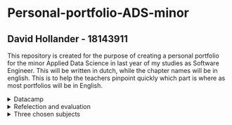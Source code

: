# Personal-portfolio-ADS-minor
## David Hollander - 18143911
This repository is created for the purpose of creating a personal portfolio for the minor Applied Data Science in last year of my studies as Software Engineer. This will be written in dutch, while the chapter names will be in english. This is to help the teachers pinpoint quickly which part is where as most portfolios will be in English.

<details>
<summary>Datacamp</summary>
  Allemaal gedaan, een aantal iets later dan de deadline. Hoop dat het geen probleem is. <br>
  
  ![image](https://github.com/DavidH541/Personal-portfolio-ADS-minor/blob/main/datacamp.png?raw=true)
  
</details>

<details>
<summary>Refelection and evaluation</summary>
  Ik zal reflecteren met behulp van de STARR methode, zoals aangeraden werd door de scoring rubric en omdat het een favoriet is in De Haagse Hogeschool. Tevens gebruik ik deze methode vaak en is deze zeer beproefd.
  
  <br>
  <br>
  <details>
  <summary>Reflection on own contribution to the project</summary>
    <br>
    Situatie:
  <br> Ik kwam in het team Dialogue. Dit team kreeg de opdracht om sociale interactie in de vorm van een gesprek/dialoog te vergaren uit audio bestanden. Dit was met een internationale student in het team, waardoor wij alles in het engels hebben gebouwd en overlegd hebben. Vaak moesten er presentaties gehouden worden. Er moest een paper gemaakt worden. Er moest een eindproduct komen om de opdrachtgever tevreden te stellen.
    <br>
    <br>
    Taken: 
  <br>Omdat we met scrum gingen werken, stonden de taken niet vast. Elke sprint werd er opnieuw gekeken naar de voortgang van het project en waar we in de aankomende sprint mee gingen werken. De taken die ik elke sprint heb uitgevoerd zijn terug te vinden op ons <a href="https://tree.taiga.io/project/leanderloomans-smart-teddybear-dialogue/backlog">scrum bord</a>. Ik heb ook gerouleerd met de groepsleden om soms een presentatie voor te bereiden en te presenteren. Ook had ik de taak op mij genomen om het eindproduct te maken. Ik moest voor het eindproduct ook alles in de paper schrijven en deze continue proofreaden om tot een mooi resultaat te komen.
    <br>
    <br>
    Acties:
  <br> Zo nu en dan moet iemand het voortouw nemen. Dit om bijvoorbeeld iedereen op één lijn te krijgen, zodat iedereen weet waar hij of zij aan toe was. Deze taak heb ik vaak uitgevoerd. Een andere taak die ik heb uitgevoerd is scrum master. Deze rol rouleerden wij elke week. Ik heb ook individueel het eind product gemaakt. Deze taak nam ik op mij omdat ik het altijd erg leuk vind om alle stukken code aan elkaar te bouwen en omdat ik al langere tijden het aan het voorbereiden was. Tevens heb ik presentaties gegeven en gemaakt. Ik heb in de paper geschreven over het eindproduct en continue geproofread en aanpassingen gemaakt en de rest van de paper.
    <br>
    <br>
    Resultaten: 
  <br>Als scrum master heb ik alle meetings goed laten vloeien en vredig laten verlopen. Tevens heb ik de lokalen zo nu en dan geregeld om in te zitten om als groep aan het project te werken. Ook heb ik vaak het scrum bord up-to-date gehouden, om zo het overzicht van het project te behouden. Dit heeft er voor gezorgd dat we alles op tijd hebben kunnen maken en het op tijd aan zijn begonnen en ingeleverd hebben. Het eindproduct bijvoorbeeld is veel aan gesleuteld en heeft nu mooie resultaten bij het uitvoeren van de twee neurale netwerken waar het uit bestaat. Tevens zijn de presentaties goed verlopen en volgens mij goed overgebracht. Ook is de paper nu mooi concreet.
    <br>
    <br>
    Reflectie: 
  <br>Ik heb verschillende dingen geleerd. Ik heb geleerd om een paper te schrijven. Ik heb hierbij geleerd om de IEEE style te gebruiken. Ik heb vele engelse woorden en soms zweedse opgezocht en geleerd tijdens het project i.v.m. de internationale student. Ik heb machine learning en neurale netwerken geleerd hoe je deze toepast en hoe je audio data in deze modellen traint. Naar mijn mening is alles soepel verlopen zonder veel frustratie of stress, omdat we 20 weken de tijd hebben gehad om alles rustig aan te leren. Ik had het erg naar mijn zin tijdens de minor!
    <br>
  </details>
  <details>
  <summary>Reflection on own learning objectives</summary>
    <br>
    Situatie: 
  <br>Ik had verschillende dingen die ik vooraf wilde leren. Ik wilde leren hoe ik een paper ging schrijven. Ik wilde leren om machine learning toe te kunnen passen. Ik wilde een neuraal netwerk kunnen bouwen. Ik wilde verzorgen dat we conversaties konden halen uit audio data.
    <br>
    <br>
    Taken: 
  <br>Om deze dingen te kunnen leren zou ik verschillende taken tot mij moeten nemen. Ik zou aan de paper moeten meeschrijven en van docenten en studiegenoten leren hoe ik dit zou opstellen. Ik zou de machine learning en neurale netwerken lessen moeten volgen om zo het fijne er te van leren en daarna het toe te passen na de les en tijdens het project. Ik zou uiteindelijk moeten nadenken over hoe we het einddoel van het halen van conversaties uit audio moeten volbrengen.
    <br>
    <br>
    Acties: 
  <br>Ik heb aan de paper meegeschreven. Ik heb individueel het stuk over het eindproduct geschreven en feedback van groepsgenoten verwerkt. Tevens heb ik vele keren de paper geproofread en zelf ook vele aanpassingen gemaakt en spellingcontroles uitgevoerd. Ik heb (bijna) alle lessen ervaren. (Één niet wegens vermoedde van COVID.) Ik heb verschillende machine learning technieken gebruikt op verschillende data, maar ook op audio data. Ook heb ik geprobeerd om neurale netwerken te bouwen. Ik heb het eindproduct gemaakt en over de onderzoeksvragen gebrainstormd.
    <br>
    <br>
    Resultaten: 
  <br>Als resultaat van het schrijven, proofreaden en aanpassen van de paper is het nu eindelijk af en ingeleverd. Dit is mijn eerste paper ooit en ik en mijn groepsgenoten zijn erg trots op het resultaat. Ik heb verschillende machine learning modellen gemaakt en ook geprobeerd een neuraal netwerk in elkaar te zetten. Dit is mij helaas niet gelukt en na vele pogingen had ik het stokje doorgegeven aan iemand anders uit de groep. Het eindproduct is ook zeker iets waar ik trots op ben. Dit product gebruikt twee neurale netwerken en resultaten terug om voor experts en verzorgers van de patiënten om een besluit te maken of de patiënt uiteindelijk een gesprek heeft gehad. Tevens hebben we de onderzoeksvraag goed kunnen formuleren.
    <br>
    <br>
    Reflectie: 
  <br>Ik ben blij met de meeste resultaten. Ik ben trots op het eindproduct. Ik ben trots op de paper. Ook ben ik trots over hoeveel ik heb geleerd over machine learning, data science en neurale netwerken. Dit was altijd al een nieuw en onontdekt vakgebied waar ik zeer benieuwd naar was. Ik ben blij dat ik deze minor heb gekozen en had het erg naar mijn zin. Wat ik volgende keer wel anders zou doen is dichter bij het ontwikkelen van de neurale netwerken blijven. Het ontwikkelen van de huidige neurale netwerken heb ik wel meegemaakt maar niet zelf veel aan ontwikkeld. Dit zou ik volgende keer anders doen door meer samen te werken er aan in plaats van het werk uit mijn handen laten nemen.    
    <br>  
  </details>
  
  <details>
  <summary>Evaluation on the group project as a whole</summary>
    <br>
    Situatie: 
  <br>Wij waren vijf Nederlandse studenten met één Zweedse student in een groep. Dit zorgde er voor dat we alles in het engels moesten communiceren en maken. Wij kregen de opdracht als team Dialogue om conversaties uit audio te detecteren. Hierbij hadden wij dr. Hani Al-Ers als probleem eigenaar. Er werd tijdens het project met scrum gewerkt.
    <br>
    <br>
    Taken: 
  <br>Wij hadden dan de taken om scrum uit te voeren gedurende het project. Ook moesten we kijken wie er scrum master zou worden. Wij moesten onze probleemeigenaar tevreden stellen door uiteindelijk een eindproduct te maken waaruit blijkt dat er conversatie in een audio bestand was. Wij moesten zorgen dat we vaak met hem zouden overleggen om zo veel feedback te verschaffen op onze voortgang. We moesten alles in het engels maken en communiceren. Tevens moesten wij een scrum bord aanmaken
    <br>
    <br>
    Acties:
  <br> Wij hebben vaak geprobeerd onze probleemeigenaar te contacteren voor meetings en presentaties. Wij hebben geprobeerd hem te mailen, teams berichten te sturen en direct meetings aangemaakt. Dit in de poging Hani te bereiken. Soms was dit tevergeefs. In de laatste weken hebben wij nog een docent er op aangesproken dat dit gaande was. Wij hebben elke week een nieuwe scrummaster aangewezen op alfabetische volgorde. Tevens hebben wij een scrum bord aangemaakt met taiga.
    <br>
    <br>
    Resultaten:
  <br> Helaas kregen wij vaak geen gehoor van onze probleemeigenaar. Vooral aan het einde van het project wanneer wij veel input nodig hadden over hoe hij precies alles wilde ontvangen, wat hij van het eindproduct vond en of dit hem tevreden had gesteld. Dit heeft er voor gezorgd dat we nu onzeker zijn over of de wensen van de probleemeigenaar. Wel zijn wij tevreden en trots op het eindproduct en de resultaten ervan. Wij hebben een volledig ingevuld scrum bord met wie wanneer in welke sprint welke taak heeft uitgevoerd. Wij hebben geleerd hoe we met taiga moeten omgaan.
    <br>
    <br>
    Reflectie:
  <br> Achteraf gezien hadden wij eerder aan de bel moeten trekken dat onze probleemeigenaar niet of slecht reageerde op onze uitnodigingen. In dit geval hadden de docenten nog kunnen helpen met de probleemeigenaar te contacteren. In dit geval hadden we dan al onze vragen beantwoord kunnen krijgen en duidelijker conclusies kunnen trekken over hoe het eindproduct zou moeten functioneren om de probleemeigenaar tevrede te stellen. Nu hebben wij een beetje artistieke vrijheid genomen om te bepalen wat de probleemeigenaar van ons wilde binnen de scope en tijdsframe van het project. Naar mijn mening hebben wij alles gedaan om met de probleemeigenaar in contact te komen, naast het melden bij de docenten natuurlijk. Ik ben erg tevreden over hoe uiteindelijk het scrum bord is gebruikt en is ingevuld. Naar mijn mening was het meer Scrum In Name Only dan echt scrum, maar het werkte prima voor dit project van 20 weken. In theorie was het meer een combinatie van watervallen en agile. Dit werkte prima, omdat het toch een project was van 20 weken. De rest van het project verliep heel soepel en ik vond het een fijn groepje waarbij iedereen goed meewerkte!
    <br>
  </details>
</details>

<details>
<summary>Three chosen subjects</summary>
  
  <details>
  <summary>Research project</summary>
    
  </details>
  
  <details>
  <summary>Predictive Analytics</summary>
    
  </details>
  
  <details>
  <summary>Communication</summary>
    <details>
    <summary>Presentations</summary>
      <br>
      Een goed voorbeeld van een presentatie die ik heb gedaan is de learning lab die ik samen met Maria Hoendermis heb gegeven. We gaven een learning lab over Data preparation voor foto's en audio. De prezi is <a href="https://prezi.com/view/thqP2twqtJYNy0Mc3jK8">hier</a> te vinden en de dingen die we hebben gezegd zijn te vinden in <a href="https://docs.google.com/document/d/1wIj7YU-GvR_0GvXoPOAHnMn4Yn4kZhYZ5hURi01vHDA/edit?usp=sharing">deze google doc</a>. Voor deze presentatie hadden we <a href="https://datascience.hhs.nl:8888/user/18143911/tree/dialogue/Learning_Lab">deze map</a> in jupyterhub voorbereid met daarin een <a href="https://datascience.hhs.nl:8888/user/18143911/notebooks/dialogue/Learning_Lab/Learning%20lab%20-%20Audio%20preparation.ipynb">notebook</a> voor de audio data en een <a href="https://datascience.hhs.nl:8888/user/18143911/notebooks/dialogue/Learning_Lab/Learning%20Lab%20-%20Images.ipynb">notebook</a> voor images. Hierbij had ik alles van audio geprepareerd en verteld tijdens de learning lab en Maria alles aan de images gerelateerd. 
      <br>
      <br>
      Voor externe presentaties heb ik in de <a href="https://docs.google.com/presentation/d/1WzA2z_zZoB8E06DbU7IOXA3dTB0pueHfBE-lGYLRYFo/edit?usp=sharing">eerst externe presentatie</a> geopend, ons geïntroduceerd, het probleem en domein uitgelegd en het smart teddy bear project uitgelegd.
      <br>
      <br>
      Voor interne presentaties heb ik de <a href="https://docs.google.com/presentation/d/1l-r-eZ3w1fTGubwoNY2dD9uJh27vWqsiInmTHdhpVGc/edit#slide=id.p">eerste presentatie</a> voorbereid en misschien gegeven. Helaas, weet ik niet meer zeker welke slides ik heb gedaan.
      <br>
      Tevens heb ik de <a href="https://docs.google.com/presentation/d/1WMZRljw-xfCwXkREjLg8I2kBEnpXSI8PTJXbNT495Tk/edit#slide=id.gf1a2e47dbc_0_56">vijfde presentatie</a> voorbereid en gedaan. Hierbij heb ik de eerste vier slides gedaan.
      <br> Daarbij heb ik ook nog bij de <a href="https://docs.google.com/presentation/d/1rQuJ12VIkdAnk9eWZSQ1UNha9Ut17zCeLd32P1g1Lhc/edit#slide=id.p">zevende presentatie</a> ook voorbereid en gegeven. Hierbij heb ik de laatste vier slides gedaan.
      <br> Helaas ben ik niet meer zeker welke ik verder heb gegeven. Ik heb wel degelijk nog een paar extra gedaan, maar hoop met deze voorbeelden al te laten zien dat ik hier actief aan heb bijgedragen.
    </details>    
    <details>
    <summary>Writing paper</summary>
      De paper hebben wij in <a href="https://www.overleaf.com/project/614dba963f42320d370e3a62">overleaf</a> geschreven. De laatste versie is <a href="https://github.com/DavidH541/Personal-portfolio-ADS-minor/blob/main/Applied_Data_Science___Dialogue.pdf">hier te vinden</a>. 
      <br> Mijn toevoegingen aan de paper zijn als volgt:
      <br> Ik heb alles over het eindproduct geschreven en verbeterd. In de methods (III F) staat een groot deel over hoe het eindproduct is samengesteld en waar het eindproduct uit bestaat. In de results (IV C) is dan weer te lezen wat het eindproduct dan weer als resultaten geeft. Dit is door mij geschreven, door anderen feedback op gegeven en verder heb ik het weer aangepast. 
      <br> Ook heb ik veel stukken in de paper vaak geproofread en aangepast. Een goed voorbeeld is de introductie. Hier heb ik veel tijd aan besteed om het goed te proofreaden, om zo het verhaal duidelijk te maken. Ik heb veel dingen herschreven, zoals de tweede en derde alinea van de introductie. 
      <br> Tevens heb ik vele malen de paper doorgelezen om spel- en grammaticafouten te verbeteren. Dit is allemaal terug te zien in de versie control van <a href="https://www.overleaf.com/project/614dba963f42320d370e3a62">overleaf</a>.
      <br> Wij hebben ook vaak online feedback besproken en verwerkt, bijvoorbeeld na de feedback sessie van Jeroen. <br>
      
      ![image](https://user-images.githubusercontent.com/48517401/149414052-29708db8-590f-4973-b244-5dc05380a50d.png) 

    </details>     
  </details>
  
  
</details>
